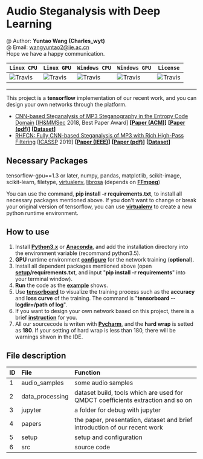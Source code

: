 # Audio Steganalysis with Deep Learning

@ Author: **Yuntao Wang (Charles_wyt)** <br>
@ Email: wangyuntao2@iie.ac.cn <br>
Hope we have a happy communication.

| **`Linux CPU`** | **`Linux GPU`** | **`Windows CPU`** | **`Windows GPU`** | **`License`**  |
|-|-|-|-|-|
|![Travis](https://img.shields.io/travis/rust-lang/rust/master.svg)  |![Travis](https://img.shields.io/travis/rust-lang/rust/master.svg)    |![Travis](https://img.shields.io/travis/rust-lang/rust/master.svg)    |![Travis](https://img.shields.io/travis/rust-lang/rust/master.svg)    |![Travis](https://img.shields.io/eclipse-marketplace/l/notepad4e.svg) |
---
This project is a **tensorflow** implementation of our recent work, and you can design your own networks through the platform.
+ [CNN-based Steganalysis of MP3 Steganography in the Entropy
Code Domain](https://github.com/Charleswyt/tf_audio_steganalysis/tree/master/paper/CNN-based%20Steganalysis%20of%20MP3%20Steganography%20in%20the%20Entropy%20Code%20Domain) [[IH&MMSec](https://www.ihmmsec.org) 2018, Best Paper Award] 
**[[Paper (ACM)](https://dl.acm.org/citation.cfm?id=3206011)]** **[[Paper (pdf)](http://www.media-security.net/?p=809)]** **[[Dataset](https://github.com/Charleswyt/tf_audio_steganalysis/tree/master/paper)]**
+ [RHFCN: Fully CNN-based Steganalysis of MP3 with Rich High-Pass Filtering](https://github.com/Charleswyt/tf_audio_steganalysis/tree/master/papers/RHFCN%20-%20Fully%20CNN-based%20Steganalysis%20of%20MP3%20with%20Rich%20High-Pass%20Filtering) [[ICASSP](https://2019.ieeeicassp.org) 2019] 
**[[Paper (IEEE)](https://ieeexplore.ieee.org/document/8683626)]** **[[Paper (pdf)](http://www.media-security.net/?p=969)]** **[[Dataset](https://github.com/Charleswyt/tf_audio_steganalysis/tree/master/paper)]**

## Necessary Packages
tensorflow-gpu==1.3 or later, numpy, pandas, matplotlib, scikit-image, scikit-learn, filetype, [virtualenv](https://charleswyt.github.io/2018/09/06/python%E8%99%9A%E6%8B%9F%E7%8E%AF%E5%A2%83%E5%AE%89%E8%A3%85%E5%8F%8A%E4%BD%BF%E7%94%A8/), [librosa](http://librosa.github.io/librosa/core.html) (depends on **[FFmpeg](http://www.ffmpeg.org/download.html)**)

You can use the command, **pip install -r requirements.txt**, to install all necessary packages mentioned above. If you don't want to change or break your original version of tensorflow, you can use [**virtualenv**](https://charleswyt.github.io/2018/09/06/python%E8%99%9A%E6%8B%9F%E7%8E%AF%E5%A2%83%E5%AE%89%E8%A3%85%E5%8F%8A%E4%BD%BF%E7%94%A8/) to create a new python runtime environment.

## How to use
1. Install [**Python3.x**](https://www.python.org/) or [**Anaconda**](https://repo.continuum.io/archive/), and add the installation directory into the environment variable (recommand python3.5).
2. **GPU** runtime environment [**configure**](https://blog.csdn.net/yhaolpz/article/details/71375762?locationNum=14&fps=1) for the network training (**optional**).
3. Install all dependent packages mentioned above (open **[setup](https://github.com/Charleswyt/tf_audio_steganalysis/tree/master/setup)/requirements.txt**, and input "**pip install -r requirements**" into your terminal window).
4. **Run** the code as the [**example**](https://github.com/Charleswyt/tf_audio_steganalysis/tree/master/src/config_file) shows.
5. Use [**tensorboard**](http://wiki.jikexueyuan.com/project/tensorflow-zh/how_tos/graph_viz.html) to visualize the training process such as the **accuracy** and **loss curve** of the training. The command is "**tensorboard --logdir=/path of log**".
6. If you want to design your own network based on this project, there is a brief [**instruction**](https://github.com/Charleswyt/tf_audio_steganalysis/tree/master/src/networks/network_design.md) for you.
7. All our sourcecode is writen with [**Pycharm**](https://github.com/Charleswyt/tf_audio_steganalysis/blob/master/setup/pycharm.md), and the **hard wrap** is setted as **180**. If your setting of hard wrap is less than 180, there will be warnings shwon in the IDE.

## File description
ID      |   File                    |   Function
:-      |   :-                      |    :-
1       |   audio_samples           |   some audio samples
2       |   data_processing         |   dataset build, tools which are used for QMDCT coefficients extraction and so on
3       |   jupyter                 |   a folder for debug with jupyter
4       |   papers                  |   the paper, presentation, dataset and brief introduction of our recent work
5       |   setup                   |   setup and configuration
6       |   src                     |   source code